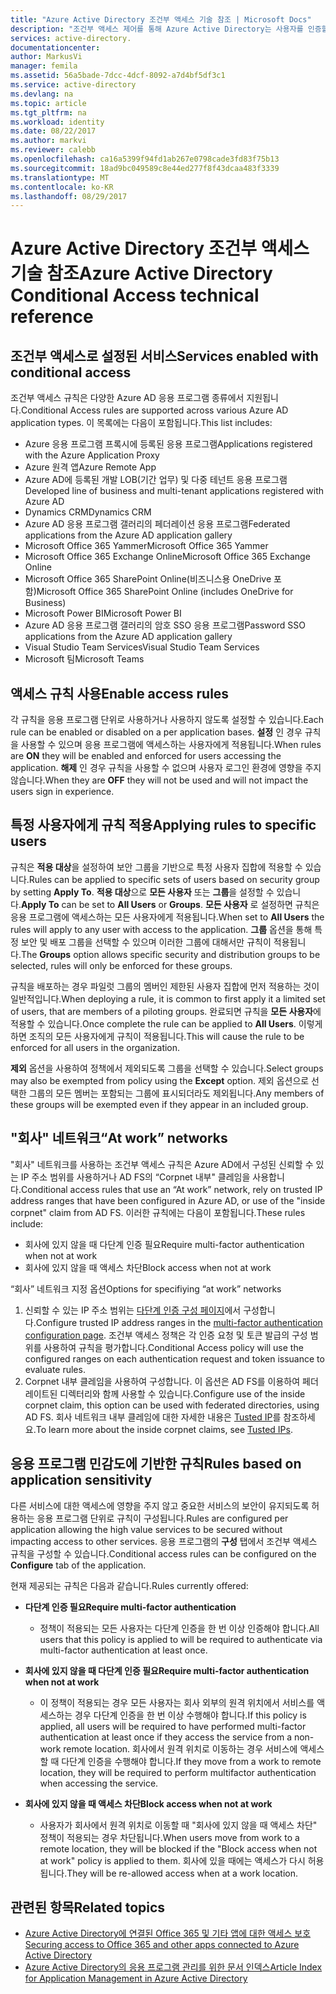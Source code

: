 ```yaml
---
title: "Azure Active Directory 조건부 액세스 기술 참조 | Microsoft Docs"
description: "조건부 액세스 제어를 통해 Azure Active Directory는 사용자를 인증할 때 및 응용 프로그램에 대한 액세스를 허용하기 전에 선택한 특정 조건을 확인합니다. 이러한 조건이 충족되면 사용자가 인증되고 응용 프로그램에 대한 액세스가 허용됩니다."
services: active-directory.
documentationcenter: 
author: MarkusVi
manager: femila
ms.assetid: 56a5bade-7dcc-4dcf-8092-a7d4bf5df3c1
ms.service: active-directory
ms.devlang: na
ms.topic: article
ms.tgt_pltfrm: na
ms.workload: identity
ms.date: 08/22/2017
ms.author: markvi
ms.reviewer: calebb
ms.openlocfilehash: ca16a5399f94fd1ab267e0798cade3fd83f75b13
ms.sourcegitcommit: 18ad9bc049589c8e44ed277f8f43dcaa483f3339
ms.translationtype: MT
ms.contentlocale: ko-KR
ms.lasthandoff: 08/29/2017
---
```

# <a name="azure-active-directory-conditional-access-technical-reference"></a><span data-ttu-id="38690-104">Azure Active Directory 조건부 액세스 기술 참조</span><span class="sxs-lookup"><span data-stu-id="38690-104">Azure Active Directory Conditional Access technical reference</span></span>

## <a name="services-enabled-with-conditional-access"></a><span data-ttu-id="38690-105">조건부 액세스로 설정된 서비스</span><span class="sxs-lookup"><span data-stu-id="38690-105">Services enabled with conditional access</span></span>

<span data-ttu-id="38690-106">조건부 액세스 규칙은 다양한 Azure AD 응용 프로그램 종류에서 지원됩니다.</span><span class="sxs-lookup"><span data-stu-id="38690-106">Conditional Access rules are supported across various Azure AD application types.</span></span> <span data-ttu-id="38690-107">이 목록에는 다음이 포함됩니다.</span><span class="sxs-lookup"><span data-stu-id="38690-107">This list includes:</span></span>


* <span data-ttu-id="38690-108">Azure 응용 프로그램 프록시에 등록된 응용 프로그램</span><span class="sxs-lookup"><span data-stu-id="38690-108">Applications registered with the Azure Application Proxy</span></span>
* <span data-ttu-id="38690-109">Azure 원격 앱</span><span class="sxs-lookup"><span data-stu-id="38690-109">Azure Remote App</span></span>
* <span data-ttu-id="38690-110">Azure AD에 등록된 개발 LOB(기간 업무) 및 다중 테넌트 응용 프로그램</span><span class="sxs-lookup"><span data-stu-id="38690-110">Developed line of business and multi-tenant applications registered with Azure AD</span></span>
* <span data-ttu-id="38690-111">Dynamics CRM</span><span class="sxs-lookup"><span data-stu-id="38690-111">Dynamics CRM</span></span>
* <span data-ttu-id="38690-112">Azure AD 응용 프로그램 갤러리의 페더레이션 응용 프로그램</span><span class="sxs-lookup"><span data-stu-id="38690-112">Federated applications from the Azure AD application gallery</span></span>
* <span data-ttu-id="38690-113">Microsoft Office 365 Yammer</span><span class="sxs-lookup"><span data-stu-id="38690-113">Microsoft Office 365 Yammer</span></span>
* <span data-ttu-id="38690-114">Microsoft Office 365 Exchange Online</span><span class="sxs-lookup"><span data-stu-id="38690-114">Microsoft Office 365 Exchange Online</span></span>
* <span data-ttu-id="38690-115">Microsoft Office 365 SharePoint Online(비즈니스용 OneDrive 포함)</span><span class="sxs-lookup"><span data-stu-id="38690-115">Microsoft Office 365 SharePoint Online (includes OneDrive for Business)</span></span>
* <span data-ttu-id="38690-116">Microsoft Power BI</span><span class="sxs-lookup"><span data-stu-id="38690-116">Microsoft Power BI</span></span> 
* <span data-ttu-id="38690-117">Azure AD 응용 프로그램 갤러리의 암호 SSO 응용 프로그램</span><span class="sxs-lookup"><span data-stu-id="38690-117">Password SSO applications from the Azure AD application gallery</span></span>
* <span data-ttu-id="38690-118">Visual Studio Team Services</span><span class="sxs-lookup"><span data-stu-id="38690-118">Visual Studio Team Services</span></span>
* <span data-ttu-id="38690-119">Microsoft 팀</span><span class="sxs-lookup"><span data-stu-id="38690-119">Microsoft Teams</span></span>









## <a name="enable-access-rules"></a><span data-ttu-id="38690-120">액세스 규칙 사용</span><span class="sxs-lookup"><span data-stu-id="38690-120">Enable access rules</span></span>
<span data-ttu-id="38690-121">각 규칙을 응용 프로그램 단위로 사용하거나 사용하지 않도록 설정할 수 있습니다.</span><span class="sxs-lookup"><span data-stu-id="38690-121">Each rule can be enabled or disabled on a per application bases.</span></span> <span data-ttu-id="38690-122">**설정** 인 경우 규칙을 사용할 수 있으며 응용 프로그램에 액세스하는 사용자에게 적용됩니다.</span><span class="sxs-lookup"><span data-stu-id="38690-122">When rules are **ON** they will be enabled and enforced for users accessing the application.</span></span> <span data-ttu-id="38690-123">**해제** 인 경우 규칙을 사용할 수 없으며 사용자 로그인 환경에 영향을 주지 않습니다.</span><span class="sxs-lookup"><span data-stu-id="38690-123">When they are **OFF** they will not be used and will not impact the users sign in experience.</span></span>

## <a name="applying-rules-to-specific-users"></a><span data-ttu-id="38690-124">특정 사용자에게 규칙 적용</span><span class="sxs-lookup"><span data-stu-id="38690-124">Applying rules to specific users</span></span>
<span data-ttu-id="38690-125">규칙은 **적용 대상**을 설정하여 보안 그룹을 기반으로 특정 사용자 집합에 적용할 수 있습니다.</span><span class="sxs-lookup"><span data-stu-id="38690-125">Rules can be applied to specific sets of users based on security group by setting **Apply To**.</span></span> <span data-ttu-id="38690-126">**적용 대상**으로 **모든 사용자** 또는 **그룹**을 설정할 수 있습니다.</span><span class="sxs-lookup"><span data-stu-id="38690-126">**Apply To** can be set to **All Users** or **Groups**.</span></span> <span data-ttu-id="38690-127">**모든 사용자** 로 설정하면 규칙은 응용 프로그램에 액세스하는 모든 사용자에게 적용됩니다.</span><span class="sxs-lookup"><span data-stu-id="38690-127">When set to **All Users** the rules will apply to any user with access to the application.</span></span> <span data-ttu-id="38690-128">**그룹** 옵션을 통해 특정 보안 및 배포 그룹을 선택할 수 있으며 이러한 그룹에 대해서만 규칙이 적용됩니다.</span><span class="sxs-lookup"><span data-stu-id="38690-128">The **Groups** option allows specific security and distribution groups to be selected, rules will only be enforced for these groups.</span></span>

<span data-ttu-id="38690-129">규칙을 배포하는 경우 파일럿 그룹의 멤버인 제한된 사용자 집합에 먼저 적용하는 것이 일반적입니다.</span><span class="sxs-lookup"><span data-stu-id="38690-129">When deploying a rule,  it is common to first apply it a limited set of users, that are members of a piloting groups.</span></span> <span data-ttu-id="38690-130">완료되면 규칙을 **모든 사용자**에 적용할 수 있습니다.</span><span class="sxs-lookup"><span data-stu-id="38690-130">Once complete the rule can be applied to **All Users**.</span></span> <span data-ttu-id="38690-131">이렇게 하면 조직의 모든 사용자에게 규칙이 적용됩니다.</span><span class="sxs-lookup"><span data-stu-id="38690-131">This will cause the rule to be enforced for all users in the organization.</span></span>

<span data-ttu-id="38690-132">**제외** 옵션을 사용하여 정책에서 제외되도록 그룹을 선택할 수 있습니다.</span><span class="sxs-lookup"><span data-stu-id="38690-132">Select groups may also be exempted from policy using the **Except** option.</span></span> <span data-ttu-id="38690-133">제외 옵션으로 선택한 그룹의 모든 멤버는 포함되는 그룹에 표시되더라도 제외됩니다.</span><span class="sxs-lookup"><span data-stu-id="38690-133">Any members of these groups will be exempted even if they appear in an included group.</span></span>

## <a name="at-work-networks"></a><span data-ttu-id="38690-134">"회사" 네트워크</span><span class="sxs-lookup"><span data-stu-id="38690-134">“At work” networks</span></span>
<span data-ttu-id="38690-135">"회사" 네트워크를 사용하는 조건부 액세스 규칙은 Azure AD에서 구성된 신뢰할 수 있는 IP 주소 범위를 사용하거나 AD FS의 “Corpnet 내부" 클레임을 사용합니다.</span><span class="sxs-lookup"><span data-stu-id="38690-135">Conditional access rules that use an “At work” network, rely on trusted IP address ranges that have been configured in Azure AD, or use of the "inside corpnet" claim from AD FS.</span></span> <span data-ttu-id="38690-136">이러한 규칙에는 다음이 포함됩니다.</span><span class="sxs-lookup"><span data-stu-id="38690-136">These rules include:</span></span>

* <span data-ttu-id="38690-137">회사에 있지 않을 때 다단계 인증 필요</span><span class="sxs-lookup"><span data-stu-id="38690-137">Require multi-factor authentication when not at work</span></span>
* <span data-ttu-id="38690-138">회사에 있지 않을 때 액세스 차단</span><span class="sxs-lookup"><span data-stu-id="38690-138">Block access when not at work</span></span>

<span data-ttu-id="38690-139">“회사” 네트워크 지정 옵션</span><span class="sxs-lookup"><span data-stu-id="38690-139">Options for specifiying “at work” networks</span></span>

1. <span data-ttu-id="38690-140">신뢰할 수 있는 IP 주소 범위는 [다단계 인증 구성 페이지](../multi-factor-authentication/multi-factor-authentication-whats-next.md)에서 구성합니다.</span><span class="sxs-lookup"><span data-stu-id="38690-140">Configure trusted IP address ranges in the [multi-factor authentication configuration page](../multi-factor-authentication/multi-factor-authentication-whats-next.md).</span></span> <span data-ttu-id="38690-141">조건부 액세스 정책은 각 인증 요청 및 토큰 발급의 구성 범위를 사용하여 규칙을 평가합니다.</span><span class="sxs-lookup"><span data-stu-id="38690-141">Conditional Access policy will use the configured ranges on each authentication request and token issuance to evaluate rules.</span></span> 
2. <span data-ttu-id="38690-142">Corpnet 내부 클레임을 사용하여 구성합니다. 이 옵션은 AD FS를 이용하여 페더레이트된 디렉터리와 함께 사용할 수 있습니다.</span><span class="sxs-lookup"><span data-stu-id="38690-142">Configure use of the inside corpnet claim, this option can be used with federated directories, using AD FS.</span></span> <span data-ttu-id="38690-143">회사 네트워크 내부 클레임에 대한 자세한 내용은 [Tusted IP](../multi-factor-authentication/multi-factor-authentication-whats-next.md#trusted-ips)를 참조하세요.</span><span class="sxs-lookup"><span data-stu-id="38690-143">To learn more about the inside corpnet claims, see [Tusted IPs](../multi-factor-authentication/multi-factor-authentication-whats-next.md#trusted-ips).</span></span>


## <a name="rules-based-on-application-sensitivity"></a><span data-ttu-id="38690-144">응용 프로그램 민감도에 기반한 규칙</span><span class="sxs-lookup"><span data-stu-id="38690-144">Rules based on application sensitivity</span></span>
<span data-ttu-id="38690-145">다른 서비스에 대한 액세스에 영향을 주지 않고 중요한 서비스의 보안이 유지되도록 허용하는 응용 프로그램 단위로 규칙이 구성됩니다.</span><span class="sxs-lookup"><span data-stu-id="38690-145">Rules are configured per application allowing the high value services to be secured without impacting access to other services.</span></span> <span data-ttu-id="38690-146">응용 프로그램의 **구성** 탭에서 조건부 액세스 규칙을 구성할 수 있습니다.</span><span class="sxs-lookup"><span data-stu-id="38690-146">Conditional access rules can be configured on the  **Configure** tab of the application.</span></span> 

<span data-ttu-id="38690-147">현재 제공되는 규칙은 다음과 같습니다.</span><span class="sxs-lookup"><span data-stu-id="38690-147">Rules currently offered:</span></span>

* <span data-ttu-id="38690-148">**다단계 인증 필요**</span><span class="sxs-lookup"><span data-stu-id="38690-148">**Require multi-factor authentication**</span></span>
  
  * <span data-ttu-id="38690-149">정책이 적용되는 모든 사용자는 다단계 인증을 한 번 이상 인증해야 합니다.</span><span class="sxs-lookup"><span data-stu-id="38690-149">All users that this policy is applied to will be required to authenticate via multi-factor authentication at least once.</span></span>
* <span data-ttu-id="38690-150">**회사에 있지 않을 때 다단계 인증 필요**</span><span class="sxs-lookup"><span data-stu-id="38690-150">**Require multi-factor authentication when not at work**</span></span>
  
  * <span data-ttu-id="38690-151">이 정책이 적용되는 경우 모든 사용자는 회사 외부의 원격 위치에서 서비스를 액세스하는 경우 다단계 인증을 한 번 이상 수행해야 합니다.</span><span class="sxs-lookup"><span data-stu-id="38690-151">If this policy is applied, all users will be required to have performed multi-factor authentication at least once if they access the service from a non-work remote location.</span></span> <span data-ttu-id="38690-152">회사에서 원격 위치로 이동하는 경우 서비스에 액세스할 때 다단계 인증을 수행해야 합니다.</span><span class="sxs-lookup"><span data-stu-id="38690-152">If they move from a work to remote location, they will be required to perform multifactor authentication when accessing the service.</span></span>
* <span data-ttu-id="38690-153">**회사에 있지 않을 때 액세스 차단**</span><span class="sxs-lookup"><span data-stu-id="38690-153">**Block access when not at work**</span></span> 
  
  * <span data-ttu-id="38690-154">사용자가 회사에서 원격 위치로 이동할 때 "회사에 있지 않을 때 액세스 차단" 정책이 적용되는 경우 차단됩니다.</span><span class="sxs-lookup"><span data-stu-id="38690-154">When users move from work to a remote location, they will be blocked if the "Block access when not at work" policy is applied to them.</span></span>  <span data-ttu-id="38690-155">회사에 있을 때에는 액세스가 다시 허용됩니다.</span><span class="sxs-lookup"><span data-stu-id="38690-155">They will be re-allowed access when at a work location.</span></span>

## <a name="related-topics"></a><span data-ttu-id="38690-156">관련된 항목</span><span class="sxs-lookup"><span data-stu-id="38690-156">Related topics</span></span>
* [<span data-ttu-id="38690-157">Azure Active Directory에 연결된 Office 365 및 기타 앱에 대한 액세스 보호</span><span class="sxs-lookup"><span data-stu-id="38690-157">Securing access to Office 365 and other apps connected to Azure Active Directory</span></span>](active-directory-conditional-access.md)
* [<span data-ttu-id="38690-158">Azure Active Directory의 응용 프로그램 관리를 위한 문서 인덱스</span><span class="sxs-lookup"><span data-stu-id="38690-158">Article Index for Application Management in Azure Active Directory</span></span>](active-directory-apps-index.md)

